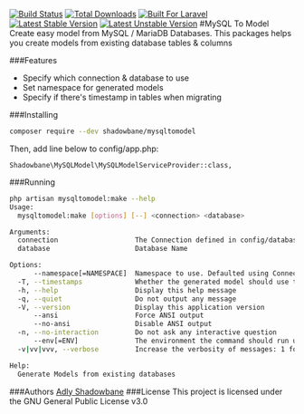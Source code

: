 [![Build Status](https://travis-ci.org/shadowbane/mysqltomodel.svg?branch=master)](https://travis-ci.org/shadowbane/mysqltomodel)
[![Total Downloads](https://poser.pugx.org/shadowbane/mysqltomodel/downloads)](https://packagist.org/packages/shadowbane/mysqltomodel)
[![Built For Laravel](https://img.shields.io/badge/built%20for-laravel-blue.svg)](http://laravel.com)
[![Latest Stable Version](https://poser.pugx.org/shadowbane/mysqltomodel/v/stable)](https://packagist.org/packages/shadowbane/mysqltomodel)
[![Latest Unstable Version](https://poser.pugx.org/shadowbane/mysqltomodel/v/unstable)](https://packagist.org/packages/shadowbane/mysqltomodel)
#MySQL To Model
Create easy model from MySQL / MariaDB Databases. This packages helps you create models from existing database tables & columns

###Features
  - Specify which connection & database to use
  - Set namespace for generated models
  - Specify if there's timestamp in tables when migrating

###Installing
```sh
composer require --dev shadowbane/mysqltomodel
```

Then, add line below to config/app.php:
```
Shadowbane\MySQLModel\MySQLModelServiceProvider::class,
```
###Running
```sh
php artisan mysqltomodel:make --help
Usage:
  mysqltomodel:make [options] [--] <connection> <database>

Arguments:
  connection                   The Connection defined in config/database.php
  database                     Database Name

Options:
      --namespace[=NAMESPACE]  Namespace to use. Defaulted using Connection Name
  -T, --timestamps             Whether the generated model should use timestamp
  -h, --help                   Display this help message
  -q, --quiet                  Do not output any message
  -V, --version                Display this application version
      --ansi                   Force ANSI output
      --no-ansi                Disable ANSI output
  -n, --no-interaction         Do not ask any interactive question
      --env[=ENV]              The environment the command should run under.
  -v|vv|vvv, --verbose         Increase the verbosity of messages: 1 for normal output, 2 for more verbose output and 3 for debug

Help:
  Generate Models from existing databases
```
###Authors
[Adly Shadowbane]
###License
This project is licensed under the GNU General Public License v3.0

[//]: #
[Adly Shadowbane]: <mailto:adly.shadowbane@gmail.com>